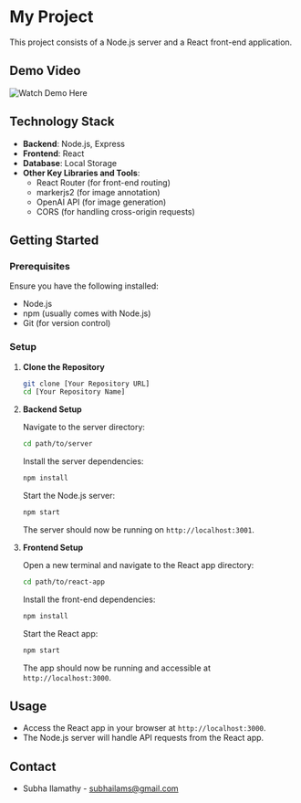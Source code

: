 
# My Project

This project consists of a Node.js server and a React front-end application.
## Demo Video


![Watch Demo Here](https://drive.google.com/file/d/1Ywsx_bAfu3B1vkTaSQ4yM7S2gwroEzKf/view?usp=sharing
)

## Technology Stack

- **Backend**: Node.js, Express
- **Frontend**: React
- **Database**: Local Storage
- **Other Key Libraries and Tools**:
  - React Router (for front-end routing)
  - markerjs2 (for image annotation)
  - OpenAI API (for image generation)
  - CORS (for handling cross-origin requests)

## Getting Started

### Prerequisites

Ensure you have the following installed:
- Node.js
- npm (usually comes with Node.js)
- Git (for version control)

### Setup

1. **Clone the Repository**

   ```bash
   git clone [Your Repository URL]
   cd [Your Repository Name]
   ```

2. **Backend Setup**

   Navigate to the server directory:

   ```bash
   cd path/to/server
   ```

   Install the server dependencies:

   ```bash
   npm install
   ```

   Start the Node.js server:

   ```bash
   npm start
   ```

   The server should now be running on `http://localhost:3001`.

3. **Frontend Setup**

   Open a new terminal and navigate to the React app directory:

   ```bash
   cd path/to/react-app
   ```

   Install the front-end dependencies:

   ```bash
   npm install
   ```

   Start the React app:

   ```bash
   npm start
   ```

   The app should now be running and accessible at `http://localhost:3000`.

## Usage

- Access the React app in your browser at `http://localhost:3000`.
- The Node.js server will handle API requests from the React app.



## Contact

- Subha Ilamathy - subhailams@gmail.com
